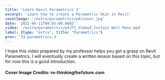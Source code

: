 ```yaml
---
title: 'Learn Revit Parametrics 3'
excerpt: 'Learn how to create a Parametric Skin in Revit'
coverImage: '/extra/parametrics/p4/cover.jpg'
date: '2022-04-11T09:05:00.000Z'
video: '/extra/parametrics/p4/P2_Video3_Curtain Wall Mass.mp4'
label: {type: "extra", title: "Parametrics"}
prev: '33-parametrics-3'
---
```


I hope this video prepared by my professor helps you get a grasp on Revit Parametrics. I will eventually create a written lesson based on this topic, but for now this is a good introduction.

#### Cover Image Credits: re-thinkingthefuture.com